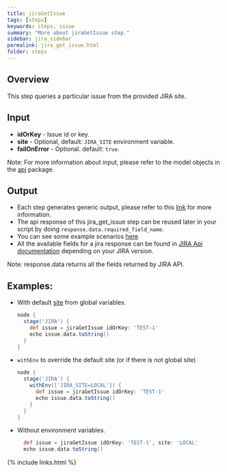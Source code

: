 ```yaml
---
title: jiraGetIssue
tags: [steps]
keywords: steps, issue
summary: "More about jiraGetIssue step."
sidebar: jira_sidebar
permalink: jira_get_issue.html
folder: steps
---
```


## Overview

This step queries a particular issue from the provided JIRA site.

## Input

* **idOrKey** - Issue id or key.
* **site** - Optional, default: `JIRA_SITE` environment variable.
* **failOnError** - Optional. default: `true`.

Note: For more information about input, please refer to the model objects in the [api](https://github.com/jenkinsci/jira-steps-plugin/tree/master/src/main/java/org/thoughtslive/jenkins/plugins/jira/api) package.

## Output

* Each step generates generic output, please refer to this [link](config.html#common-response--error-handling) for more information.
* The api response of this jira_get_issue step can be reused later in your script by doing `response.data.required_field_name`.
* You can see some example scenarios [here](https://jenkinsci.github.io/jira-steps-plugin/common_usages.html)
* All the available fields for a jira response can be found in [JIRA Api documentation](https://docs.atlassian.com/jira/REST/) depending on your JIRA version.

Note: response.data returns all the fields returned by JIRA API.

## Examples:

* With default [site](config#environment-variables) from global variables.

  ```groovy
  node {
    stage('JIRA') {
      def issue = jiraGetIssue idOrKey: 'TEST-1'
      echo issue.data.toString()
    }
  }
  ```
* `withEnv` to override the default site (or if there is not global site)

  ```groovy
  node {
    stage('JIRA') {
      withEnv(['JIRA_SITE=LOCAL']) {
        def issue = jiraGetIssue idOrKey: 'TEST-1'
        echo issue.data.toString()
      }
    }
  }
  ```
* Without environment variables.

  ```groovy
    def issue = jiraGetIssue idOrKey: 'TEST-1', site: 'LOCAL'
    echo issue.data.toString()
  ```

{% include links.html %}
